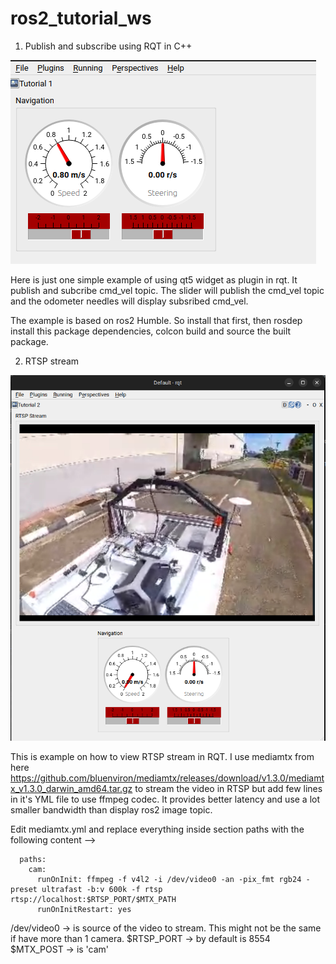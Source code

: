 # ros2_tutorial_ws

1. Publish and subscribe using RQT in C++

![Alt text](<screen_capture/Screenshot from 2023-11-10 10-16-21.png>)

Here is just one simple example of using qt5 widget as plugin in rqt. It publish and subcribe cmd_vel topic. The slider will publish the cmd_vel topic and the odometer needles will display subsribed cmd_vel.   

The example is based on ros2 Humble. So install that first, then rosdep install this package dependencies, colcon build and source the built package.   

2. RTSP stream

![Alt text](<screen_capture/Screenshot from 2023-11-15 14-22-17.png>)

This is example on how to view RTSP stream in RQT. I use mediamtx from here https://github.com/bluenviron/mediamtx/releases/download/v1.3.0/mediamtx_v1.3.0_darwin_amd64.tar.gz to stream the video in RTSP but add few lines in it's YML file to use ffmpeg codec. It provides better latency and use a lot smaller bandwidth than display ros2 image topic.

Edit mediamtx.yml and replace everything inside section paths with the following content -->

```
  paths:
    cam:
      runOnInit: ffmpeg -f v4l2 -i /dev/video0 -an -pix_fmt rgb24 -preset ultrafast -b:v 600k -f rtsp rtsp://localhost:$RTSP_PORT/$MTX_PATH
      runOnInitRestart: yes
```

/dev/video0 -> is source of the video to stream. This might not be the same if have more than 1 camera.
$RTSP_PORT -> by default is 8554
$MTX_POST -> is 'cam'
